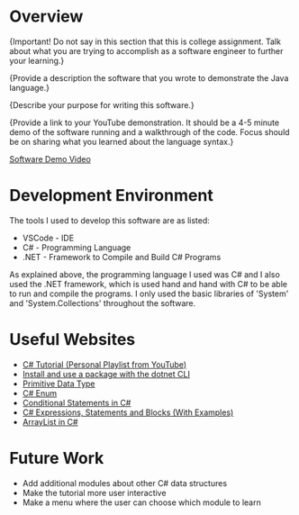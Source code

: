 # Overview

{Important!  Do not say in this section that this is college assignment.  Talk about what you are trying to accomplish as a software engineer to further your learning.}

{Provide a description the software that you wrote to demonstrate the Java language.}

{Describe your purpose for writing this software.}

{Provide a link to your YouTube demonstration.  It should be a 4-5 minute demo of the software running and a walkthrough of the code.  Focus should be on sharing what you learned about the language syntax.}

[Software Demo Video](http://youtube.link.goes.here)

# Development Environment

The tools I used to develop this software are as listed:
* VSCode - IDE
* C# - Programming Language
* .NET - Framework to Compile and Build C# Programs

As explained above, the programming language I used was C# and I also used the .NET framework, which is used hand and hand with C# to be able to run and compile the programs. I only used the basic libraries of 'System' and 'System.Collections' throughout the software.

# Useful Websites
* [C# Tutorial (Personal Playlist from YouTube)](https://www.youtube.com/playlist?list=PLJQGPbE_yo6OJyg7XmNn0ho5nUVmecGE0)
* [Install and use a package with the dotnet CLI](https://learn.microsoft.com/en-us/nuget/quickstart/install-and-use-a-package-using-the-dotnet-cli)
* [Primitive Data Type](https://www.techopedia.com/definition/29494/primitive-data-type)
* [C# Enum](https://www.w3schools.com/cs/cs_enums.php)
* [Conditional Statements in C#](https://www.c-sharpcorner.com/UploadFile/8af593/conditional-statement-in-C-Sharp/)
* [C# Expressions, Statements and Blocks (With Examples)](https://www.programiz.com/csharp-programming/expressions-statements-blocks)
* [ArrayList in C#](https://www.geeksforgeeks.org/arraylist-in-c-sharp/)


# Future Work
* Add additional modules about other C# data structures
* Make the tutorial more user interactive
* Make a menu where the user can choose which module to learn
